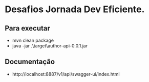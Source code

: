 # Desafios Jornada Dev Eficiente.

## Para executar

- mvn clean package
- java -jar .\target\author-api-0.0.1.jar 

## Documentação

- http://localhost:8887/v1/api/swagger-ui/index.html

